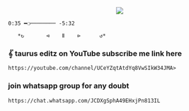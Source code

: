   <p align="center">
<img src=https://www.linkpicture.com/q/TAURUSGFX.jpg>

```
0:35 ━❍──────── -5:32
```
``` 
   *↻       ⊲    Ⅱ    ⊳      ↺*
```

### 𝄟 taurus editz on YouTube subscribe me link here 

```
https://youtube.com/channel/UCeYZqtAtdYq8VwSIkW34JMA>
```

### join whatsapp group for any doubt

```
https://chat.whatsapp.com/JCDXgSphA49EHxjPn813IL
```
